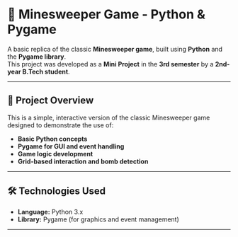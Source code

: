 # 🧨 Minesweeper Game - Python & Pygame

A basic replica of the classic **Minesweeper game**, built using **Python** and the **Pygame library**.  
This project was developed as a **Mini Project** in the **3rd semester** by a **2nd-year B.Tech student**.

---

## 📌 Project Overview

This is a simple, interactive version of the classic Minesweeper game designed to demonstrate the use of:

- **Basic Python concepts**
- **Pygame for GUI and event handling**
- **Game logic development**
- **Grid-based interaction and bomb detection**

---

## 🛠️ Technologies Used

- **Language:** Python 3.x  
- **Library:** Pygame (for graphics and event management)

---
